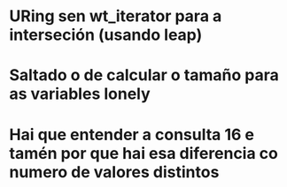 # URing sen wt_iterator para a interseción (usando leap)
# Saltado o de calcular o tamaño para as variables lonely

# Hai que entender a consulta 16 e tamén por que hai esa diferencia co numero de valores distintos
